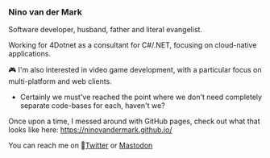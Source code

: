 ### Nino van der Mark
Software developer, husband, father and literal evangelist.

Working for 4Dotnet as a consultant for C#/.NET, focusing on cloud-native applications.

🎮 I'm also interested in video game development, with a particular focus on multi-platform and web clients.
- Certainly we must've reached the point where we don't need completely separate code-bases for each, haven't we?

Once upon a time, I messed around with GitHub pages, check out what that looks like here: https://ninovandermark.github.io/

You can reach me on 🐔[Twitter](https://twitter.com/NinovanderMark) or [Mastodon](https://fosstodon.org/@ninovandermark)
